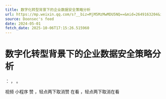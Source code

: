 ```yaml
---
title: 数字化转型背景下的企业数据安全策略分析
url: https://mp.weixin.qq.com/s?__biz=MjM5MzMwMDU5NQ==&mid=2649163204&idx=1&sn=2ff66cb318f1055fe8c5d7a81089a6f6
source: Doonsec's feed
date: 2024-05-01
fetch_date: 2025-10-06T17:15:26.515960
---
```


# 数字化转型背景下的企业数据安全策略分析

：
，
。

视频
小程序
赞
，轻点两下取消赞
在看
，轻点两下取消在看